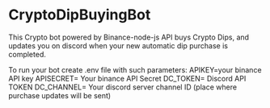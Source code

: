 # CryptoDipBuyingBot
This Crypto bot powered by Binance-node-js API buys Crypto Dips, and updates you on discord when your new automatic dip purchase is completed.

To run your bot create .env file with such parameters:
  APIKEY=your binance API key
  APISECRET= Your binance API Secret
  DC_TOKEN= Discord API TOKEN
  DC_CHANNEL= Your discord server channel ID (place where purchase updates will be sent)
